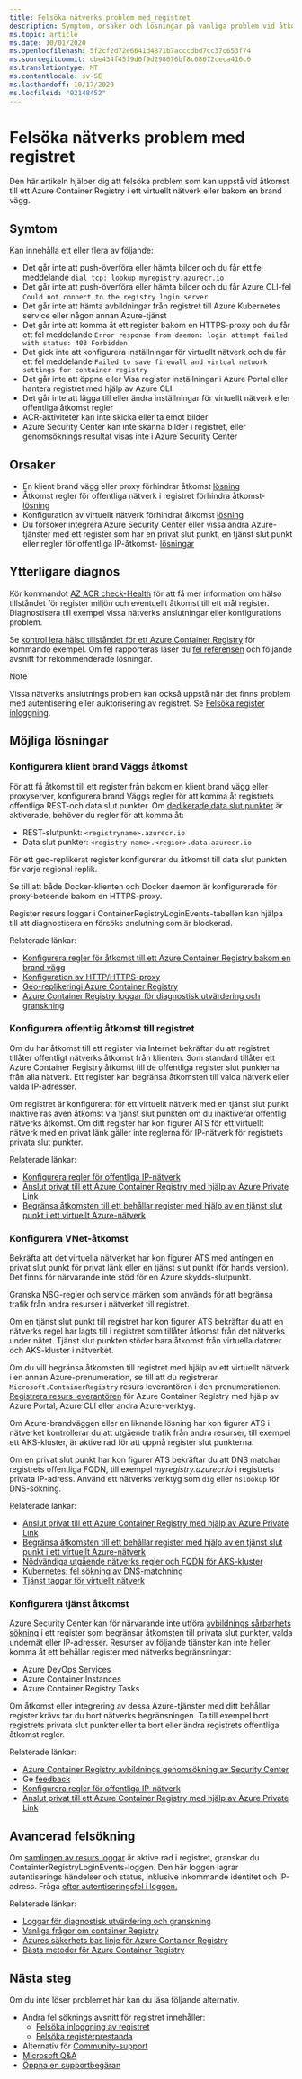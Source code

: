 ```yaml
---
title: Felsöka nätverks problem med registret
description: Symptom, orsaker och lösningar på vanliga problem vid åtkomst till ett Azure Container Registry i ett virtuellt nätverk eller bakom en brand vägg
ms.topic: article
ms.date: 10/01/2020
ms.openlocfilehash: 5f2cf2d72e6641d4871b7acccdbd7cc37c653f74
ms.sourcegitcommit: dbe434f45f9d0f9d298076bf8c08672ceca416c6
ms.translationtype: MT
ms.contentlocale: sv-SE
ms.lasthandoff: 10/17/2020
ms.locfileid: "92148452"
---
```

# <a name="troubleshoot-network-issues-with-registry"></a>Felsöka nätverks problem med registret

Den här artikeln hjälper dig att felsöka problem som kan uppstå vid åtkomst till ett Azure Container Registry i ett virtuellt nätverk eller bakom en brand vägg. 

## <a name="symptoms"></a>Symtom

Kan innehålla ett eller flera av följande:

* Det går inte att push-överföra eller hämta bilder och du får ett fel meddelande `dial tcp: lookup myregistry.azurecr.io`
* Det går inte att push-överföra eller hämta bilder och du får Azure CLI-fel `Could not connect to the registry login server`
* Det går inte att hämta avbildningar från registret till Azure Kubernetes service eller någon annan Azure-tjänst
* Det går inte att komma åt ett register bakom en HTTPS-proxy och du får ett fel meddelande `Error response from daemon: login attempt failed with status: 403 Forbidden`
* Det gick inte att konfigurera inställningar för virtuellt nätverk och du får ett fel meddelande `Failed to save firewall and virtual network settings for container registry`
* Det går inte att öppna eller Visa register inställningar i Azure Portal eller hantera registret med hjälp av Azure CLI
* Det går inte att lägga till eller ändra inställningar för virtuellt nätverk eller offentliga åtkomst regler
* ACR-aktiviteter kan inte skicka eller ta emot bilder
* Azure Security Center kan inte skanna bilder i registret, eller genomsöknings resultat visas inte i Azure Security Center

## <a name="causes"></a>Orsaker

* En klient brand vägg eller proxy förhindrar åtkomst [lösning](#configure-client-firewall-access)
* Åtkomst regler för offentliga nätverk i registret förhindra åtkomst- [lösning](#configure-public-access-to-registry)
* Konfiguration av virtuellt nätverk förhindrar åtkomst [lösning](#configure-vnet-access)
* Du försöker integrera Azure Security Center eller vissa andra Azure-tjänster med ett register som har en privat slut punkt, en tjänst slut punkt eller regler för offentliga IP-åtkomst- [lösningar](#configure-service-access)

## <a name="further-diagnosis"></a>Ytterligare diagnos 

Kör kommandot [AZ ACR check-Health](/cli/azure/acr#az-acr-check-health) för att få mer information om hälso tillståndet för register miljön och eventuellt åtkomst till ett mål register. Diagnostisera till exempel vissa nätverks anslutningar eller konfigurations problem. 

Se [kontrol lera hälso tillståndet för ett Azure Container Registry](container-registry-check-health.md) för kommando exempel. Om fel rapporteras läser du [fel referensen](container-registry-health-error-reference.md) och följande avsnitt för rekommenderade lösningar.

> [!NOTE]
> Vissa nätverks anslutnings problem kan också uppstå när det finns problem med autentisering eller auktorisering av registret. Se [Felsöka register inloggning](container-registry-troubleshoot-login.md).

## <a name="potential-solutions"></a>Möjliga lösningar

### <a name="configure-client-firewall-access"></a>Konfigurera klient brand Väggs åtkomst

För att få åtkomst till ett register från bakom en klient brand vägg eller proxyserver, konfigurera brand Väggs regler för att komma åt registrets offentliga REST-och data slut punkter. Om [dedikerade data slut punkter](container-registry-firewall-access-rules.md#enable-dedicated-data-endpoints) är aktiverade, behöver du regler för att komma åt:

* REST-slutpunkt: `<registryname>.azurecr.io`
* Data slut punkter: `<registry-name>.<region>.data.azurecr.io`

För ett geo-replikerat register konfigurerar du åtkomst till data slut punkten för varje regional replik.

Se till att både Docker-klienten och Docker daemon är konfigurerade för proxy-beteende bakom en HTTPS-proxy.

Register resurs loggar i ContainerRegistryLoginEvents-tabellen kan hjälpa till att diagnostisera en försöks anslutning som är blockerad.

Relaterade länkar:

* [Konfigurera regler för åtkomst till ett Azure Container Registry bakom en brand vägg](container-registry-firewall-access-rules.md)
* [Konfiguration av HTTP/HTTPS-proxy](https://docs.docker.com/config/daemon/systemd/#httphttps-proxy)
* [Geo-replikeringi Azure Container Registry](container-registry-geo-replication.md)
* [Azure Container Registry loggar för diagnostisk utvärdering och granskning](container-registry-diagnostics-audit-logs.md)

### <a name="configure-public-access-to-registry"></a>Konfigurera offentlig åtkomst till registret

Om du har åtkomst till ett register via Internet bekräftar du att registret tillåter offentligt nätverks åtkomst från klienten. Som standard tillåter ett Azure Container Registry åtkomst till de offentliga register slut punkterna från alla nätverk. Ett register kan begränsa åtkomsten till valda nätverk eller valda IP-adresser. 

Om registret är konfigurerat för ett virtuellt nätverk med en tjänst slut punkt inaktive ras även åtkomst via tjänst slut punkten om du inaktiverar offentlig nätverks åtkomst. Om ditt register har kon figurer ATS för ett virtuellt nätverk med en privat länk gäller inte reglerna för IP-nätverk för registrets privata slut punkter. 

Relaterade länkar:

* [Konfigurera regler för offentliga IP-nätverk](container-registry-access-selected-networks.md)
* [Anslut privat till ett Azure Container Registry med hjälp av Azure Private Link](container-registry-private-link.md)
* [Begränsa åtkomsten till ett behållar register med hjälp av en tjänst slut punkt i ett virtuellt Azure-nätverk](container-registry-vnet.md)


### <a name="configure-vnet-access"></a>Konfigurera VNet-åtkomst

Bekräfta att det virtuella nätverket har kon figurer ATS med antingen en privat slut punkt för privat länk eller en tjänst slut punkt (för hands version). Det finns för närvarande inte stöd för en Azure skydds-slutpunkt.

Granska NSG-regler och service märken som används för att begränsa trafik från andra resurser i nätverket till registret. 

Om en tjänst slut punkt till registret har kon figurer ATS bekräftar du att en nätverks regel har lagts till i registret som tillåter åtkomst från det nätverks under nätet. Tjänst slut punkten stöder bara åtkomst från virtuella datorer och AKS-kluster i nätverket.

Om du vill begränsa åtkomsten till registret med hjälp av ett virtuellt nätverk i en annan Azure-prenumeration, se till att du registrerar `Microsoft.ContainerRegistry` resurs leverantören i den prenumerationen. [Registrera resurs leverantören](../azure-resource-manager/management/resource-providers-and-types.md) för Azure Container Registry med hjälp av Azure Portal, Azure CLI eller andra Azure-verktyg.

Om Azure-brandväggen eller en liknande lösning har kon figurer ATS i nätverket kontrollerar du att utgående trafik från andra resurser, till exempel ett AKS-kluster, är aktive rad för att uppnå register slut punkterna.

Om en privat slut punkt har kon figurer ATS bekräftar du att DNS matchar registrets offentliga FQDN, till exempel *myregistry.azurecr.io* i registrets privata IP-adress. Använd ett nätverks verktyg som `dig` eller `nslookup` för DNS-sökning.

Relaterade länkar:

* [Anslut privat till ett Azure Container Registry med hjälp av Azure Private Link](container-registry-private-link.md)
* [Begränsa åtkomsten till ett behållar register med hjälp av en tjänst slut punkt i ett virtuellt Azure-nätverk](container-registry-vnet.md)
* [Nödvändiga utgående nätverks regler och FQDN för AKS-kluster](../aks/limit-egress-traffic.md#required-outbound-network-rules-and-fqdns-for-aks-clusters)
* [Kubernetes: fel sökning av DNS-matchning](https://kubernetes.io/docs/tasks/administer-cluster/dns-debugging-resolution/)
* [Tjänst taggar för virtuellt nätverk](../virtual-network/service-tags-overview.md)

### <a name="configure-service-access"></a>Konfigurera tjänst åtkomst

Azure Security Center kan för närvarande inte utföra [avbildnings sårbarhets sökning](../security-center/defender-for-container-registries-introduction.md?bc=%252fazure%252fcontainer-registry%252fbreadcrumb%252ftoc.json&toc=%252fazure%252fcontainer-registry%252ftoc.json) i ett register som begränsar åtkomsten till privata slut punkter, valda undernät eller IP-adresser. Resurser av följande tjänster kan inte heller komma åt ett behållar register med nätverks begränsningar:

* Azure DevOps Services 
* Azure Container Instances
* Azure Container Registry Tasks

Om åtkomst eller integrering av dessa Azure-tjänster med ditt behållar register krävs tar du bort nätverks begränsningen. Ta till exempel bort registrets privata slut punkter eller ta bort eller ändra registrets offentliga åtkomst regler.

Relaterade länkar:

* [Azure Container Registry avbildnings genomsökning av Security Center](../security-center/defender-for-container-registries-introduction.md)
* Ge [feedback](https://feedback.azure.com/forums/347535-azure-security-center/suggestions/41091577-enable-vulnerability-scanning-for-images-that-are)
* [Konfigurera regler för offentliga IP-nätverk](container-registry-access-selected-networks.md)
* [Anslut privat till ett Azure Container Registry med hjälp av Azure Private Link](container-registry-private-link.md)


## <a name="advanced-troubleshooting"></a>Avancerad felsökning

Om [samlingen av resurs loggar](container-registry-diagnostics-audit-logs.md) är aktive rad i registret, granskar du ContainterRegistryLoginEvents-loggen. Den här loggen lagrar autentiserings händelser och status, inklusive inkommande identitet och IP-adress. Fråga [efter autentiseringsfel i loggen.](container-registry-diagnostics-audit-logs.md#registry-authentication-failures) 

Relaterade länkar:

* [Loggar för diagnostisk utvärdering och granskning](container-registry-diagnostics-audit-logs.md)
* [Vanliga frågor om container Registry](container-registry-faq.md)
* [Azures säkerhets bas linje för Azure Container Registry](security-baseline.md)
* [Bästa metoder för Azure Container Registry](container-registry-best-practices.md)

## <a name="next-steps"></a>Nästa steg

Om du inte löser problemet här kan du läsa följande alternativ.

* Andra fel söknings avsnitt för registret innehåller:
  * [Felsöka inloggning av registret](container-registry-troubleshoot-login.md) 
  * [Felsöka registerprestanda](container-registry-troubleshoot-performance.md)
* Alternativ för [Community-support](https://azure.microsoft.com/support/community/)
* [Microsoft Q&A](/answers/products/)
* [Öppna en supportbegäran](https://azure.microsoft.com/support/create-ticket/)